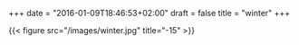 +++
date = "2016-01-09T18:46:53+02:00"
draft = false
title = "winter"
+++

{{< figure src="/images/winter.jpg" title="-15" >}}

<!--more-->
